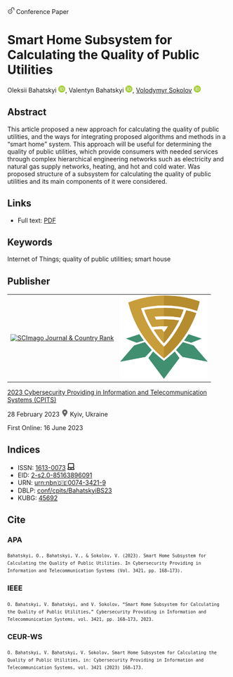 <img src="/icons/unlock.svg" width="16" height="16"> Conference Paper

# Smart Home Subsystem for Calculating the Quality of Public Utilities

Oleksii Bahatskyi <a href="https://orcid.org/0000-0003-2969-6630" target="_blank"><img src="/icons/orcid.svg" width="16" height="16"></a>,
Valentyn Bahatskyi <a href="https://orcid.org/0000-0003-2550-3133" target="_blank"><img src="/icons/orcid.svg" width="16" height="16"></a>,
<a href="/">Volodymyr Sokolov</a> <a href="https://orcid.org/0000-0002-9349-7946" target="_blank"><img src="/icons/orcid.svg" width="16" height="16"></a>

## Abstract

This article proposed a new approach for calculating the quality of public utilities, and the ways for integrating proposed algorithms and methods in a “smart home” system. This approach will be useful for determining the quality of public utilities, which provide consumers with needed services through complex hierarchical engineering networks such as electricity and natural gas supply networks, heating, and hot and cold water. Was proposed structure of a subsystem for calculating the quality of public utilities and its main components of it were considered.

## Links

* Full text: [PDF](https://ceur-ws.org/Vol-3421/short1.pdf)

## Keywords

Internet of Things; quality of public utilities; smart house

## Publisher

<table>
<tr>
<td>
<a href="https://www.scimagojr.com/journalsearch.php?q=21100218356&amp;tip=sid&amp;exact=no" title="SCImago Journal &amp; Country Rank"><img border="0" src="https://corsproxy.io/?https://www.scimagojr.com/journal_img.php?id=21100218356" alt="SCImago Journal &amp; Country Rank"  /></a>
</td>
<td style="text-align: left;">
<a href="https://cpits.kubg.edu.ua/"><img src="/icons/cpits.svg" width="200"></a>
</td>
</tr>
</table>

[2023 Cybersecurity Providing in Information and Telecommunication Systems (CPITS)](https://ceur-ws.org/Vol-3421/)

28 February 2023 <img src="/icons/location-pin.svg" width="16" height="16"> Kyiv, Ukraine

First Online: 16 June 2023

## Indices

* ISSN: [1613-0073](https://portal.issn.org/resource/ISSN/1613-0073) <img src="/icons/online.svg" width="16" height="16">
* EID: [2-s2.0-85163896091](http://www.scopus.com/record/display.url?origin=inward&eid=2-s2.0-85163896091)
* URN: [urn:nbn:de:0074-3421-9](https://nbn-resolving.org/xml/urn:nbn:de:0074-3421-9)
* DBLP: [conf/cpits/BahatskyiBS23](https://dblp.org/rec/conf/cpits/BahatskyiBS23)
* KUBG: [45692](http://elibrary.kubg.edu.ua/id/eprint/45692/)

## Cite

### APA

<small>`Bahatskyi, O., Bahatskyi, V., & Sokolov, V. (2023). Smart Home Subsystem for Calculating the Quality of Public Utilities. In Cybersecurity Providing in Information and Telecommunication Systems (Vol. 3421, pp. 168–173).`</small>

### IEEE

<small>`O. Bahatskyi, V. Bahatskyi, and V. Sokolov, “Smart Home Subsystem for Calculating the Quality of Public Utilities,” Cybersecurity Providing in Information and Telecommunication Systems, vol. 3421, pp. 168–173, 2023.`</small>

### CEUR-WS

<small>`O. Bahatskyi, V. Bahatskyi, V. Sokolov, Smart Home Subsystem for Calculating the Quality of Public Utilities, in: Cybersecurity Providing in Information and Telecommunication Systems, vol. 3421 (2023) 168–173.`</small>